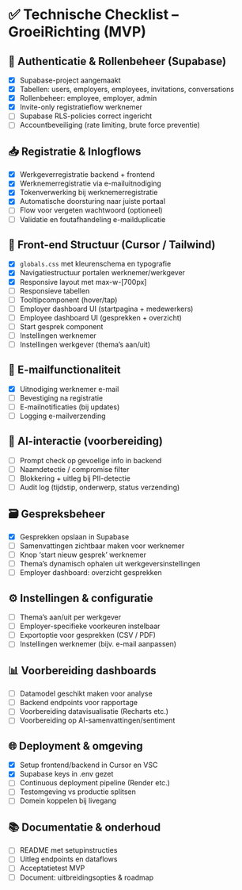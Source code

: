 
# ✅ Technische Checklist – GroeiRichting (MVP)

## 🔐 Authenticatie & Rollenbeheer (Supabase)
- [x] Supabase-project aangemaakt
- [x] Tabellen: users, employers, employees, invitations, conversations
- [x] Rollenbeheer: employee, employer, admin
- [x] Invite-only registratieflow werknemer
- [ ] Supabase RLS-policies correct ingericht
- [ ] Accountbeveiliging (rate limiting, brute force preventie)

## 📥 Registratie & Inlogflows
- [x] Werkgeverregistratie backend + frontend
- [x] Werknemerregistratie via e-mailuitnodiging
- [x] Tokenverwerking bij werknemerregistratie
- [x] Automatische doorsturing naar juiste portaal
- [ ] Flow voor vergeten wachtwoord (optioneel)
- [ ] Validatie en foutafhandeling e-mailduplicatie

## 🧭 Front-end Structuur (Cursor / Tailwind)
- [x] `globals.css` met kleurenschema en typografie
- [x] Navigatiestructuur portalen werknemer/werkgever
- [x] Responsive layout met max-w-[700px]
- [ ] Responsieve tabellen
- [ ] Tooltipcomponent (hover/tap)
- [ ] Employer dashboard UI (startpagina + medewerkers)
- [ ] Employee dashboard UI (gesprekken + overzicht)
- [ ] Start gesprek component
- [ ] Instellingen werknemer
- [ ] Instellingen werkgever (thema’s aan/uit)

## 📩 E-mailfunctionaliteit
- [x] Uitnodiging werknemer e-mail
- [ ] Bevestiging na registratie
- [ ] E-mailnotificaties (bij updates)
- [ ] Logging e-mailverzending

## 🧠 AI-interactie (voorbereiding)
- [ ] Prompt check op gevoelige info in backend
- [ ] Naamdetectie / compromise filter
- [ ] Blokkering + uitleg bij PII-detectie
- [ ] Audit log (tijdstip, onderwerp, status verzending)

## 🗃️ Gespreksbeheer
- [x] Gesprekken opslaan in Supabase
- [ ] Samenvattingen zichtbaar maken voor werknemer
- [ ] Knop ‘start nieuw gesprek’ werknemer
- [ ] Thema’s dynamisch ophalen uit werkgeversinstellingen
- [ ] Employer dashboard: overzicht gesprekken

## ⚙️ Instellingen & configuratie
- [ ] Thema’s aan/uit per werkgever
- [ ] Employer-specifieke voorkeuren instelbaar
- [ ] Exportoptie voor gesprekken (CSV / PDF)
- [ ] Instellingen werknemer (bijv. e-mail aanpassen)

## 📊 Voorbereiding dashboards
- [ ] Datamodel geschikt maken voor analyse
- [ ] Backend endpoints voor rapportage
- [ ] Voorbereiding datavisualisatie (Recharts etc.)
- [ ] Voorbereiding op AI-samenvattingen/sentiment

## 🌐 Deployment & omgeving
- [x] Setup frontend/backend in Cursor en VSC
- [x] Supabase keys in .env gezet
- [ ] Continuous deployment pipeline (Render etc.)
- [ ] Testomgeving vs productie splitsen
- [ ] Domein koppelen bij livegang

## 📚 Documentatie & onderhoud
- [ ] README met setupinstructies
- [ ] Uitleg endpoints en dataflows
- [ ] Acceptatietest MVP
- [ ] Document: uitbreidingsopties & roadmap
